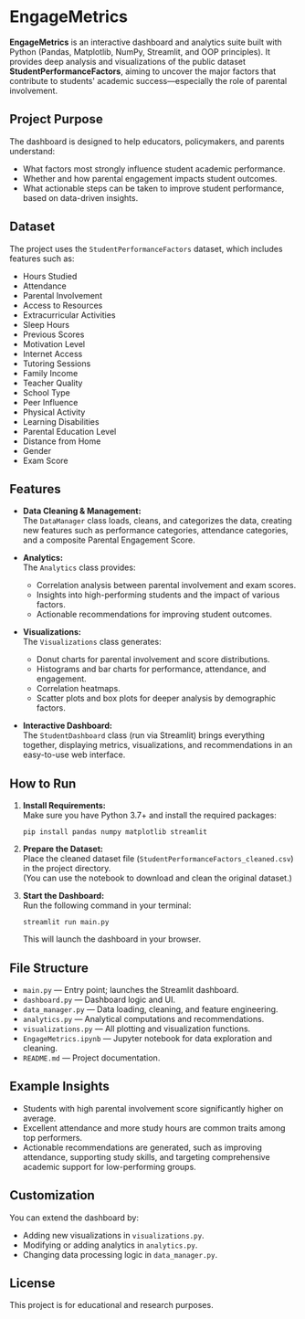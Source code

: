 # EngageMetrics

**EngageMetrics** is an interactive dashboard and analytics suite built with Python (Pandas, Matplotlib, NumPy, Streamlit, and OOP principles). It provides deep analysis and visualizations of the public dataset **StudentPerformanceFactors**, aiming to uncover the major factors that contribute to students' academic success—especially the role of parental involvement.

## Project Purpose

The dashboard is designed to help educators, policymakers, and parents understand:
- What factors most strongly influence student academic performance.
- Whether and how parental engagement impacts student outcomes.
- What actionable steps can be taken to improve student performance, based on data-driven insights.

## Dataset

The project uses the `StudentPerformanceFactors` dataset, which includes features such as:
- Hours Studied
- Attendance
- Parental Involvement
- Access to Resources
- Extracurricular Activities
- Sleep Hours
- Previous Scores
- Motivation Level
- Internet Access
- Tutoring Sessions
- Family Income
- Teacher Quality
- School Type
- Peer Influence
- Physical Activity
- Learning Disabilities
- Parental Education Level
- Distance from Home
- Gender
- Exam Score

## Features

- **Data Cleaning & Management:**  
  The `DataManager` class loads, cleans, and categorizes the data, creating new features such as performance categories, attendance categories, and a composite Parental Engagement Score.

- **Analytics:**  
  The `Analytics` class provides:
  - Correlation analysis between parental involvement and exam scores.
  - Insights into high-performing students and the impact of various factors.
  - Actionable recommendations for improving student outcomes.

- **Visualizations:**  
  The `Visualizations` class generates:
  - Donut charts for parental involvement and score distributions.
  - Histograms and bar charts for performance, attendance, and engagement.
  - Correlation heatmaps.
  - Scatter plots and box plots for deeper analysis by demographic factors.

- **Interactive Dashboard:**  
  The `StudentDashboard` class (run via Streamlit) brings everything together, displaying metrics, visualizations, and recommendations in an easy-to-use web interface.

## How to Run

1. **Install Requirements:**  
   Make sure you have Python 3.7+ and install the required packages:
   ```
   pip install pandas numpy matplotlib streamlit
   ```

2. **Prepare the Dataset:**  
   Place the cleaned dataset file (`StudentPerformanceFactors_cleaned.csv`) in the project directory.  
   (You can use the notebook to download and clean the original dataset.)

3. **Start the Dashboard:**  
   Run the following command in your terminal:
   ```
   streamlit run main.py
   ```
   This will launch the dashboard in your browser.

## File Structure

- `main.py` — Entry point; launches the Streamlit dashboard.
- `dashboard.py` — Dashboard logic and UI.
- `data_manager.py` — Data loading, cleaning, and feature engineering.
- `analytics.py` — Analytical computations and recommendations.
- `visualizations.py` — All plotting and visualization functions.
- `EngageMetrics.ipynb` — Jupyter notebook for data exploration and cleaning.
- `README.md` — Project documentation.

## Example Insights

- Students with high parental involvement score significantly higher on average.
- Excellent attendance and more study hours are common traits among top performers.
- Actionable recommendations are generated, such as improving attendance, supporting study skills, and targeting comprehensive academic support for low-performing groups.

## Customization

You can extend the dashboard by:
- Adding new visualizations in `visualizations.py`.
- Modifying or adding analytics in `analytics.py`.
- Changing data processing logic in `data_manager.py`.

## License

This project is for educational and research purposes.